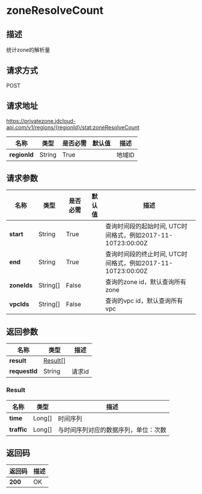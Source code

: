 # zoneResolveCount


## 描述
统计zone的解析量


## 请求方式
POST

## 请求地址
https://privatezone.jdcloud-api.com/v1/regions/{regionId}/stat:zoneResolveCount

|名称|类型|是否必需|默认值|描述|
|---|---|---|---|---|
|**regionId**|String|True| |地域ID|

## 请求参数
|名称|类型|是否必需|默认值|描述|
|---|---|---|---|---|
|**start**|String|True| |查询时间段的起始时间, UTC时间格式，例如2017-11-10T23:00:00Z|
|**end**|String|True| |查询时间段的终止时间, UTC时间格式，例如2017-11-10T23:00:00Z|
|**zoneIds**|String[]|False| |查询的zone id，默认查询所有zone|
|**vpcIds**|String[]|False| |查询的vpc id，默认查询所有vpc|


## 返回参数
|名称|类型|描述|
|---|---|---|
|**result**|[Result[]](#result)| |
|**requestId**|String|请求id|

### <div id="Result">Result</div>
|名称|类型|描述|
|---|---|---|
|**time**|Long[]|时间序列|
|**traffic**|Long[]|与时间序列对应的数据序列，单位：次数|

## 返回码
|返回码|描述|
|---|---|
|**200**|OK|
